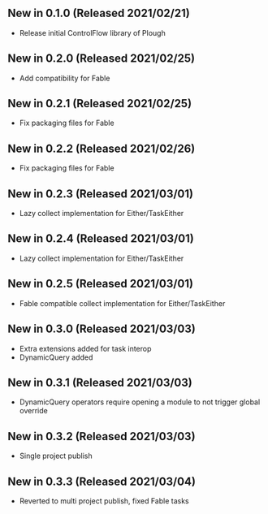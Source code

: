 ## New in 0.1.0 (Released 2021/02/21)
* Release initial ControlFlow library of Plough

## New in 0.2.0 (Released 2021/02/25)
* Add compatibility for Fable

## New in 0.2.1 (Released 2021/02/25)
* Fix packaging files for Fable

## New in 0.2.2 (Released 2021/02/26)
* Fix packaging files for Fable

## New in 0.2.3 (Released 2021/03/01)
* Lazy collect implementation for Either/TaskEither

## New in 0.2.4 (Released 2021/03/01)
* Lazy collect implementation for Either/TaskEither

## New in 0.2.5 (Released 2021/03/01)
* Fable compatible collect implementation for Either/TaskEither

## New in 0.3.0 (Released 2021/03/03)
* Extra extensions added for task interop
* DynamicQuery added

## New in 0.3.1 (Released 2021/03/03)
* DynamicQuery operators require opening a module to not trigger global override

## New in 0.3.2 (Released 2021/03/03)
* Single project publish

## New in 0.3.3 (Released 2021/03/04)
* Reverted to multi project publish, fixed Fable tasks